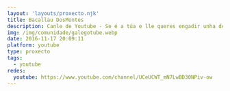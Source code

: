 ```yaml
---
layout: 'layouts/proxecto.njk'
title: Bacallau DosMontes
description: Canle de Youtube - Se é a túa e lle queres engadir unha descripción e etiquetas, ponte en contacto con nós.
img: /img/comunidade/galegotube.webp
date: 2016-11-17 20:09:11
platform: youtube
type: proxecto
tags:
  - youtube
redes:
  youtube: https://www.youtube.com/channel/UCeUCWT_mN7LwBD30NPiv-ow
---
```


